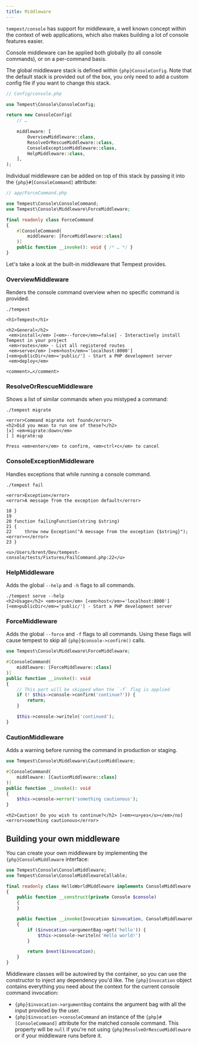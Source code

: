 ```yaml
---
title: Middleware
---
```


`tempest/console` has support for middleware, a well known concept within the context of web applications, which also makes building a lot of console features easier.

Console middleware can be applied both globally (to all console commands), or on a per-command basis.

The global middleware stack is defined within `{php}ConsoleConfig`. Note that the default stack is provided out of the box, you only need to add a custom config file if you want to change this stack.

```php
// Config/console.php

use Tempest\Console\ConsoleConfig;

return new ConsoleConfig(
    // …
    
    middleware: [
        OverviewMiddleware::class,
        ResolveOrRescueMiddleware::class,
        ConsoleExceptionMiddleware::class,
        HelpMiddleware::class,
    ],
);
```

Individual middleware can be added on top of this stack by passing it into the `{php}#[ConsoleCommand]` attribute:

```php
// app/ForceCommand.php

use Tempest\Console\ConsoleCommand;
use Tempest\Console\Middleware\ForceMiddleware;

final readonly class ForceCommand
{
    #[ConsoleCommand(
        middleware: [ForceMiddleware::class]
    )]
    public function __invoke(): void { /* … */ }
}
```

Let's take a look at the built-in middleware that Tempest provides.

### OverviewMiddleware

Renders the console command overview when no specific command is provided.

```console
./tempest

<h1>Tempest</h1> 

<h2>General</h2> 
 <em>install</em> [<em>--force</em>=false] - Interactively install Tempest in your project
 <em>routes</em> - List all registered routes
 <em>serve</em> [<em>host</em>='localhost:8000'] [<em>publicDir</em>='public/'] - Start a PHP development server
 <em>deploy</em>

<comment>…</comment>
```

### ResolveOrRescueMiddleware

Shows a list of similar commands when you mistyped a command:

```console
./tempest migrate

<error>Command migrate not found</error> 
<h2>Did you mean to run one of these?</h2> 
[x] <em>migrate:down</em>
[ ] migrate:up

Press <em>enter</em> to confirm, <em>ctrl+c</em> to cancel
```

### ConsoleExceptionMiddleware

Handles exceptions that while running a console command.

```console
./tempest fail

<error>Exception</error> 
<error>A message from the exception default</error> 

18 }
19 
20 function failingFunction(string $string)
21 {
22     throw new Exception("A message from the exception {$string}"); <error><</error> 
23 }

<u>/Users/brent/Dev/tempest-console/tests/Fixtures/FailCommand.php:22</u>

```

### HelpMiddleware

Adds the global `--help` and `-h` flags to all commands.

```console
./tempest serve --help  
<h2>Usage</h2> <em>serve</em> [<em>host</em>='localhost:8000'] [<em>publicDir</em>='public/'] - Start a PHP development server
```

### ForceMiddleware

Adds the global `--force` and `-f` flags to all commands. Using these flags will cause tempest to skip all `{php}$console->confirm()` calls.

```php
use Tempest\Console\Middleware\ForceMiddleware;

#[ConsoleCommand(
    middleware: [ForceMiddleware::class]
)]
public function __invoke(): void
{
    // This part will be skipped when the `-f` flag is applied
    if (! $this->console->confirm('continue?')) {
        return;
    }

    $this->console->writeln('continued');
}
```

### CautionMiddleware

Adds a warning before running the command in production or staging.

```php
use Tempest\Console\Middleware\CautionMiddleware;

#[ConsoleCommand(
    middleware: [CautionMiddleware::class]
)]
public function __invoke(): void
{
    $this->console->error('something cautionous');
}
```

```console
<h2>Caution! Do you wish to continue?</h2> [<em><u>yes</u></em>/no] 
<error>something cautionous</error> 
```

## Building your own middleware

You can create your own middleware by implementing the `{php}ConsoleMiddleware` interface:

```php
use Tempest\Console\ConsoleMiddleware;
use Tempest\Console\ConsoleMiddlewareCallable;

final readonly class HelloWorldMiddleware implements ConsoleMiddleware
{
    public function __construct(private Console $console)
    {
    }

    public function __invoke(Invocation $invocation, ConsoleMiddlewareCallable $next): ExitCode
    {
        if ($invocation->argumentBag->get('hello')) {
            $this->console->writeln('Hello world!')
        }

        return $next($invocation);
    }
}
```

Middleware classes will be autowired by the container, so you can use the constructor to inject any dependency you'd like. The `{php}Invocation` object contains everything you need about the context for the current console command invocation:

- `{php}$invocation->argumentBag` contains the argument bag with all the input provided by the user.
- `{php}$invocation->consoleCommand` an instance of the `{php}#[ConsoleCommand]` attribute for the matched console command. This property will be `null` if you're not using `{php}ResolveOrRescueMiddleware` or if your middleware runs before it.